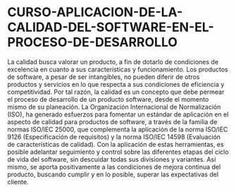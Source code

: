 # CURSO-APLICACION-DE-LA-CALIDAD-DEL-SOFTWARE-EN-EL-PROCESO-DE-DESARROLLO
La calidad busca valorar un producto, a fin de dotarlo de condiciones de excelencia en cuanto a sus características y funcionamiento.
Los productos de software, a pesar de ser intangibles, no pueden diferir de otros productos y servicios en lo que respecta a sus
condiciones de eficiencia y competitividad. Por tal razón, la calidad es un concepto que debe permear el proceso de desarrollo de un
producto software, desde el momento mismo de su planeación.
La Organización Internacional de Normalización (ISO), ha generado esfuerzos para fomentar un estándar de aplicación en el aspecto
de calidad para productos de software, a través de la familia de normas ISO/IEC 25000, que complementa la aplicación de la norma
ISO/IEC 9126 (Especificación de requisitos) y la norma ISO/IEC 14598 (Evaluación de características de calidad).
Con la aplicación de estas herramientas, es posible adelantar seguimiento y control sobre las diferentes etapas del ciclo de vida del
software, sin descuidar todas sus divisiones y variantes. Así mismo, se aporta positivamente a las condiciones de mejora continua del
producto, buscando cumplir y en lo posible, superar las expectativas del cliente. 
